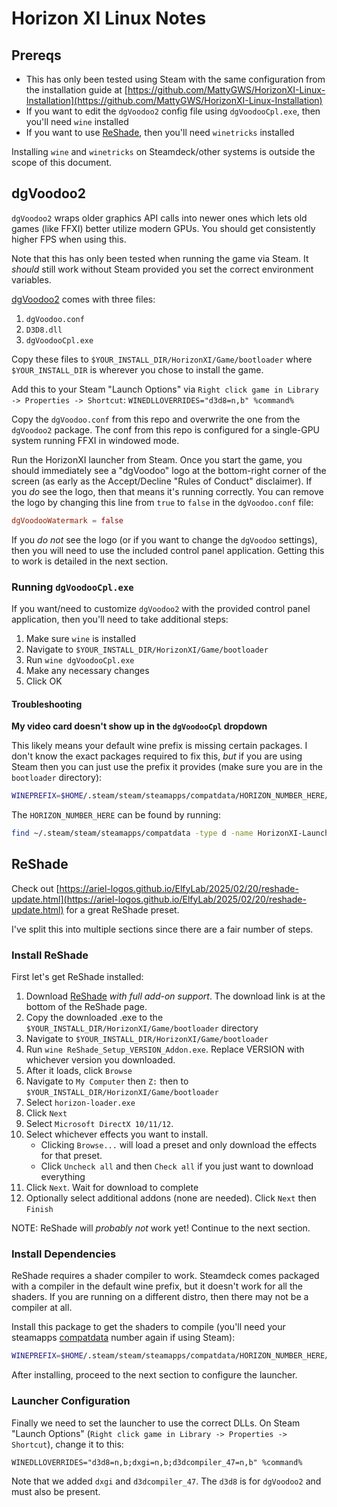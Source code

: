 # Horizon XI Linux Notes

## Prereqs

- This has only been tested using Steam with the same configuration from the installation guide at [https://github.com/MattyGWS/HorizonXI-Linux-Installation](https://github.com/MattyGWS/HorizonXI-Linux-Installation)
- If you want to edit the `dgVoodoo2` config file using `dgVoodooCpl.exe`, then you'll need `wine` installed
- If you want to use [ReShade](https://reshade.me/), then you'll need `winetricks` installed

Installing `wine` and `winetricks` on Steamdeck/other systems is outside the scope of this document.

## dgVoodoo2

`dgVoodoo2` wraps older graphics API calls into newer ones which lets old games (like FFXI) better utilize modern GPUs. You should get consistently higher FPS when using this.

Note that this has only been tested when running the game via Steam. It _should_ still work without Steam provided you set the correct environment variables.

[dgVoodoo2](https://dege.freeweb.hu/dgVoodoo2/dgVoodoo2) comes with three files:

1. `dgVoodoo.conf`
2. `D3D8.dll`
3. `dgVoodooCpl.exe`

Copy these files to `$YOUR_INSTALL_DIR/HorizonXI/Game/bootloader` where `$YOUR_INSTALL_DIR` is wherever you chose to install the game.

Add this to your Steam "Launch Options" via `Right click game in Library -> Properties -> Shortcut`:
    `WINEDLLOVERRIDES="d3d8=n,b" %command%`

Copy the `dgVoodoo.conf` from this repo and overwrite the one from the `dgVoodoo2` package. The conf from this repo is configured for a single-GPU system running FFXI in windowed mode.

Run the HorizonXI launcher from Steam. Once you start the game, you should immediately see a "dgVoodoo" logo at the bottom-right corner of the screen (as early as the Accept/Decline "Rules of Conduct" disclaimer). If you _do_ see the logo, then that means it's running correctly. You can remove the logo by changing this line from `true` to `false` in the `dgVoodoo.conf` file:

```conf
dgVoodooWatermark = false
```

If you _do not_ see the logo (or if you want to change the `dgVoodoo` settings), then you will need to use the included control panel application. Getting this to work is detailed in the next section.

### Running `dgVoodooCpl.exe`

If you want/need to customize `dgVoodoo2` with the provided control panel application, then you'll need to take additional steps:

1. Make sure `wine` is installed
2. Navigate to `$YOUR_INSTALL_DIR/HorizonXI/Game/bootloader`
3. Run `wine dgVoodooCpl.exe`
4. Make any necessary changes
5. Click OK

#### Troubleshooting

**My video card doesn't show up in the `dgVoodooCpl` dropdown**

This likely means your default wine prefix is missing certain packages. I don't know the exact packages required to fix this, _but_ if you are using Steam then you can just use the prefix it provides (make sure you are in the `bootloader` directory):

```sh
WINEPREFIX=$HOME/.steam/steam/steamapps/compatdata/HORIZON_NUMBER_HERE/pfx wine dgVoodooCpl.exe
```

The `HORIZON_NUMBER_HERE` can be found by running:

```sh
find ~/.steam/steam/steamapps/compatdata -type d -name HorizonXI-Launcher | grep -oP '/compatdata/\K\d+(?=/pfx/)'
```

## ReShade

Check out [https://ariel-logos.github.io/ElfyLab/2025/02/20/reshade-update.html](https://ariel-logos.github.io/ElfyLab/2025/02/20/reshade-update.html) for a great ReShade preset.

I've split this into multiple sections since there are a fair number of steps.

### Install ReShade

First let's get ReShade installed:

1. Download [ReShade](https://reshade.me/) _with full add-on support_. The download link is at the bottom of the ReShade page.
2. Copy the downloaded .exe to the `$YOUR_INSTALL_DIR/HorizonXI/Game/bootloader` directory
3. Navigate to `$YOUR_INSTALL_DIR/HorizonXI/Game/bootloader`
4. Run `wine ReShade_Setup_VERSION_Addon.exe`. Replace VERSION with whichever version you downloaded.
5. After it loads, click `Browse`
6. Navigate to `My Computer` then `Z:` then to `$YOUR_INSTALL_DIR/HorizonXI/Game/bootloader`
7. Select `horizon-loader.exe`
8. Click `Next`
9. Select `Microsoft DirectX 10/11/12`.
10. Select whichever effects you want to install.
    - Clicking `Browse...` will load a preset and only download the effects for that preset.
    - Click `Uncheck all` and then `Check all` if you just want to download everything
11. Click `Next`. Wait for download to complete
12. Optionally select additional addons (none are needed). Click `Next` then `Finish`

NOTE: ReShade will _probably not_ work yet! Continue to the next section.

### Install Dependencies

ReShade requires a shader compiler to work. Steamdeck comes packaged with a compiler in the default wine prefix, but it doesn't work for all the shaders. If you are running on a different distro, then there may not be a compiler at all.

Install this package to get the shaders to compile (you'll need your steamapps [compatdata](#troubleshooting) number again if using Steam):

```sh
WINEPREFIX=$HOME/.steam/steam/steamapps/compatdata/HORIZON_NUMBER_HERE/pfx winetricks d3dcompiler_47
```

After installing, proceed to the next section to configure the launcher.

### Launcher Configuration

Finally we need to set the launcher to use the correct DLLs. On Steam "Launch Options" (`Right click game in Library -> Properties -> Shortcut`), change it to this:

```
WINEDLLOVERRIDES="d3d8=n,b;dxgi=n,b;d3dcompiler_47=n,b" %command%
```

Note that we added `dxgi` and `d3dcompiler_47`. The `d3d8` is for `dgVoodoo2` and must also be present.
